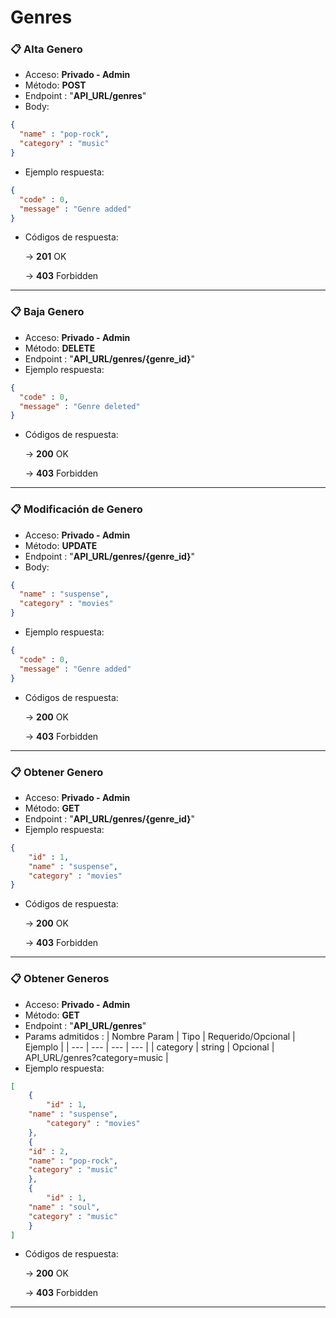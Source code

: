 # Genres

### 📋 Alta Genero

- Acceso: **Privado - Admin**
- Método: **POST**
- Endpoint : "**API_URL/genres**"
- Body:

```json
{
  "name" : "pop-rock",
  "category" : "music"
}
```

- Ejemplo respuesta:

```json
{
  "code" : 0,
  "message" : "Genre added"
}
```

- Códigos de respuesta:
    
    → **201** OK
    
    → **403** Forbidden

---

### 📋 Baja Genero

- Acceso: **Privado - Admin**
- Método: **DELETE**
- Endpoint : "**API_URL/genres/{genre_id}**"
- Ejemplo respuesta:

```json
{
  "code" : 0,
  "message" : "Genre deleted"
}
```

- Códigos de respuesta:
    
    → **200** OK
    
    → **403** Forbidden

--- 

### 📋 Modificación de Genero

- Acceso: **Privado - Admin**
- Método: **UPDATE**
- Endpoint : "**API_URL/genres/{genre_id}**"
- Body:

```json
{
  "name" : "suspense",
  "category" : "movies"
}
```

- Ejemplo respuesta:

```json
{
  "code" : 0,
  "message" : "Genre added"
}
```

- Códigos de respuesta:
    
    → **200** OK
    
    → **403** Forbidden

---

### 📋 Obtener Genero

- Acceso: **Privado - Admin**
- Método: **GET**
- Endpoint : "**API_URL/genres/{genre_id}**"
- Ejemplo respuesta:

```json
{
    "id" : 1,
    "name" : "suspense",
    "category" : "movies"
}
```

- Códigos de respuesta:
    
    → **200** OK
    
    → **403** Forbidden

--- 

### 📋 Obtener Generos

- Acceso: **Privado - Admin**
- Método: **GET**
- Endpoint : "**API_URL/genres**"
- Params admitidos : 
	| Nombre Param | Tipo | Requerido/Opcional | Ejemplo |
	| --- | --- | --- | --- |
	| category | string | Opcional | API_URL/genres?category=music |
- Ejemplo respuesta:

```json
[
    {
        "id" : 1,
  	"name" : "suspense",
        "category" : "movies"
    },
    {
	"id" : 2,
  	"name" : "pop-rock",
  	"category" : "music"
    },
    {
        "id" : 1,
  	"name" : "soul",
  	"category" : "music"
    }
]
```

- Códigos de respuesta:
    
    → **200** OK
    
    → **403** Forbidden

--- 
